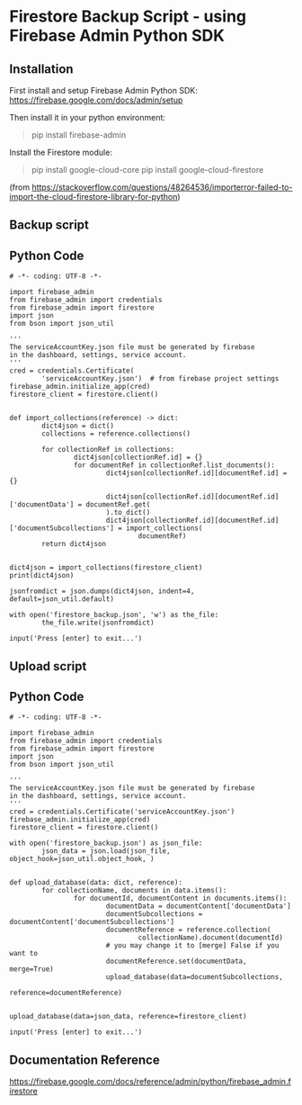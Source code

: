 # Firestore Backup Script - using Firebase Admin Python SDK

## Installation
First install and setup Firebase Admin Python SDK:
https://firebase.google.com/docs/admin/setup

Then install it in your python environment:
> pip install firebase-admin

Install the Firestore module:
> pip install google-cloud-core
> pip install google-cloud-firestore

(from https://stackoverflow.com/questions/48264536/importerror-failed-to-import-the-cloud-firestore-library-for-python)

## Backup script

## Python Code
	# -*- coding: UTF-8 -*-

	import firebase_admin
	from firebase_admin import credentials
	from firebase_admin import firestore
	import json
	from bson import json_util

	'''
	The serviceAccountKey.json file must be generated by firebase 
	in the dashboard, settings, service account.
	'''
	cred = credentials.Certificate(
			'serviceAccountKey.json')  # from firebase project settings
	firebase_admin.initialize_app(cred)
	firestore_client = firestore.client()


	def import_collections(reference) -> dict:
			dict4json = dict()
			collections = reference.collections()

			for collectionRef in collections:
					dict4json[collectionRef.id] = {}
					for documentRef in collectionRef.list_documents():
							dict4json[collectionRef.id][documentRef.id] = {}

							dict4json[collectionRef.id][documentRef.id]['documentData'] = documentRef.get(
							).to_dict()
							dict4json[collectionRef.id][documentRef.id]['documentSubcollections'] = import_collections(
									documentRef)
			return dict4json


	dict4json = import_collections(firestore_client)
	print(dict4json)

	jsonfromdict = json.dumps(dict4json, indent=4, default=json_util.default)

	with open('firestore_backup.json', 'w') as the_file:
			the_file.write(jsonfromdict)

	input('Press [enter] to exit...')

## Upload script

## Python Code
	# -*- coding: UTF-8 -*-

	import firebase_admin
	from firebase_admin import credentials
	from firebase_admin import firestore
	import json
	from bson import json_util

	'''
	The serviceAccountKey.json file must be generated by firebase 
	in the dashboard, settings, service account.
	'''
	cred = credentials.Certificate('serviceAccountKey.json')
	firebase_admin.initialize_app(cred)
	firestore_client = firestore.client()

	with open('firestore_backup.json') as json_file:
			json_data = json.load(json_file, object_hook=json_util.object_hook, )


	def upload_database(data: dict, reference):
			for collectionName, documents in data.items():
					for documentId, documentContent in documents.items():
							documentData = documentContent['documentData']
							documentSubcollections = documentContent['documentSubcollections']
							documentReference = reference.collection(
									collectionName).document(documentId)
							# you may change it to [merge] False if you want to
							documentReference.set(documentData, merge=True)
							upload_database(data=documentSubcollections,
															reference=documentReference)


	upload_database(data=json_data, reference=firestore_client)

	input('Press [enter] to exit...')


## Documentation Reference
 https://firebase.google.com/docs/reference/admin/python/firebase_admin.firestore


